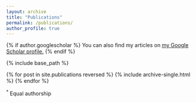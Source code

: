 ```yaml
---
layout: archive
title: "Publications"
permalink: /publications/
author_profile: true
---
```


<style> 
input {
  display: none;
  float:left;
}

.description {
  -webkit-transition: height 1s ease;
  max-height: 0;
  overflow: hidden;
}

input:checked + .description {
  max-height: 500px;
}
</style>


{% if author.googlescholar %}
  You can also find my articles on <u><a href="{{author.googlescholar}}">my Google Scholar profile</a>.</u>
{% endif %}

{% include base_path %}

{% for post in site.publications reversed %}
  {% include archive-single.html %}
{% endfor %}

<sup>*</sup> Equal authorship